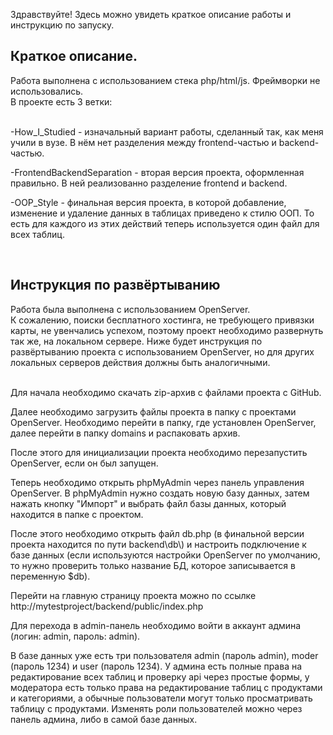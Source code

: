 <p>Здравствуйте! Здесь можно увидеть краткое описание работы и инструкцию по запуску.</p> 

<h2>Краткое описание.</h2>
<div>Работа выполнена с использованием стека php/html/js. Фреймворки не использовались.</div>
<div>В проекте есть 3 ветки:</div><br>
<p>-How_I_Studied - изначальный вариант работы, сделанный так, как меня учили в вузе. В нём нет разделения между frontend-частью и backend-частью.</p>
<p>-FrontendBackendSeparation - вторая версия проекта, оформленная правильно. В ней реализованно разделение frontend и backend.</p>
<p>-OOP_Style - финальная версия проекта, в которой добавление, изменение и удаление данных в таблицах приведено к стилю ООП. То есть для каждого из этих действий теперь используется один файл для всех таблиц.</p><br>

<h2>Инструкция по развёртыванию</h2>
<div>Работа была выполнена с использованием OpenServer.</div>
<div>К сожалению, поиски бесплатного хостинга, не требующего привязки карты, не увенчались успехом, поэтому проект необходимо развернуть так же, на локальном сервере. Ниже будет инструкция по развёртыванию проекта с использованием OpenServer, но для других локальных серверов действия должны быть аналогичными.</div><br>
<p>Для начала необходимо скачать zip-архив с файлами проекта с GitHub.</p>
<p>Далее необходимо загрузить файлы проекта в папку с проектами OpenServer. Необходимо перейти в папку, где установлен OpenServer, далее перейти в папку domains и распаковать архив.</p>
<p>После этого для инициализации проекта необходимо перезапустить OpenServer, если он был запущен.</p>
<p>Теперь необходимо открыть phpMyAdmin через панель управления OpenServer. В phpMyAdmin нужно создать новую базу данных, затем нажать кнопку "Импорт" и выбрать файл базы данных, который находится в папке с проектом.</p>
<p>После этого необходимо открыть файл db.php (в финальной версии проекта находится по пути backend\db\) и настроить подключение к базе данных (если используются настройки OpenServer по умолчанию, то нужно проверить только название БД, которое записывается в переменную $db).</p>
<p>Перейти на главную страницу проекта можно по ссылке http://mytestproject/backend/public/index.php</p>
<p>Для перехода в admin-панель необходимо войти в аккаунт админа (логин: admin, пароль: admin).</p>
<p>В базе данных уже есть три пользователя admin (пароль admin), moder (пароль 1234) и user (пароль 1234). У админа есть полные права на редактирование всех таблиц и проверку api через простые формы, у модератора есть только права на редактирование таблиц с продуктами и категориями, а обычные пользователи могут только просматривать таблицу с продуктами. Изменять роли пользователей можно через панель админа, либо в самой базе данных.</p>
